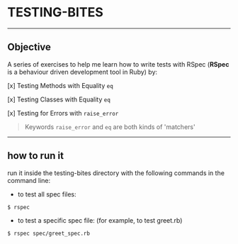 # TESTING-BITES

----

## Objective

A series of exercises to help me learn how to write tests with RSpec (**RSpec** is a behaviour driven development tool in Ruby) by:

[x] Testing Methods with Equality `eq`

[x] Testing Classes with Equality `eq`

[x] Testing for Errors with `raise_error`

> Keywords `raise_error` and `eq` are both kinds of 'matchers'

----

## how to run it

run it inside the testing-bites directory with the following commands in the command line:

- to test all spec files:
```shell
$ rspec
```

- to test a specific spec file: (for example, to test greet.rb)
```shell
$ rspec spec/greet_spec.rb
```
